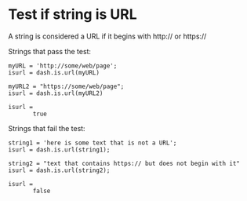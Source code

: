 # Test if string is URL

A string is considered a URL if it begins with http:// or https://

Strings that pass the test:

```in
myURL = 'http://some/web/page';
isurl = dash.is.url(myURL)

myURL2 = "https://some/web/page";
isurl = dash.is.url(myURL2)
```

```out
isurl =
       true
```

Strings that fail the test:

```in
string1 = 'here is some text that is not a URL';
isurl = dash.is.url(string1);

string2 = "text that contains https:// but does not begin with it"
isurl = dash.is.url(string2);
```

```out
isurl =
       false
```


